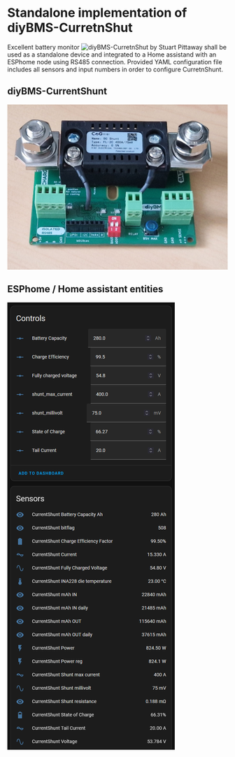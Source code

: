 # Standalone implementation of diyBMS-CurretnShut

Excellent battery monitor ![diyBMS-CurretnShut by Stuart Pittaway](https://github.com/stuartpittaway/diyBMS-CurrentShunt) shall be used as a standalone device and integrated to a Home assistand with an ESPhome node using RS485 connection. Provided YAML configuration file includes all sensors and input numbers in order to configure CurretnShunt.

## diyBMS-CurrentShunt
![HW](https://github.com/taHC81/diyBMS-CurrentShunt-ESPhome/blob/main/currentshunt.jpg?raw=true)

## ESPhome / Home assistant entities
![HW](https://github.com/taHC81/diyBMS-CurrentShunt-ESPhome/blob/main/cs-entities.png?raw=true)
